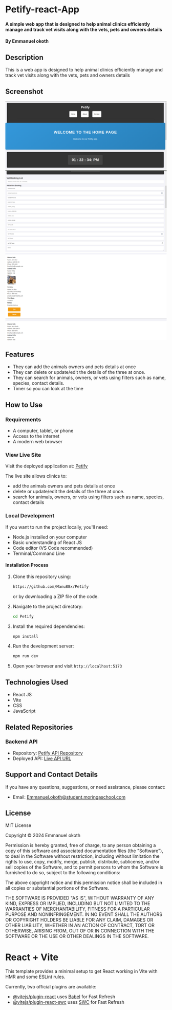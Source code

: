 
# Petify-react-App

#### A simple web app that is designed to help animal clinics efficiently manage and track vet visits along with the vets, pets and owners details

#### By **Emmanuel okoth**

## Description

This is  a web app is designed to help animal clinics efficiently manage and track vet visits along with the vets, pets and owners details
## Screenshot

![PROJECT-REACT](./src/assets/site2.png)
![PROJECT-REACT](./src/assets/site3.png)
![PROJECT-REACT](./src/assets/site.png)

## Features

- They can add the animals owners and pets details at once
- They can delete or update/edit the details of the three at once. 
- They can search for animals, owners, or vets using filters such as name, species, contact details.
- Timer so you can look at the time

## How to Use

### Requirements

- A computer, tablet, or phone
- Access to the internet
- A modern web browser

### View Live Site

Visit the deployed application at: [Petify](https://lucent-klepon-0db439.netlify.app/)

The live site allows clinics to:

-  add the animals owners and pets details at once
- delete or update/edit the details of the three at once. 
- search for animals, owners, or vets using filters such as name, species, contact details

### Local Development

If you want to run the project locally, you'll need:

- Node.js installed on your computer
- Basic understanding of React JS
- Code editor (VS Code recommended)
- Terminal/Command Line

#### Installation Process

1. Clone this repository using:

   ```bash
   https://github.com/Manu88x/Petify
   ```

   or by downloading a ZIP file of the code.

2. Navigate to the project directory:

   ```bash
   cd Petify
   ```

3. Install the required dependencies:

   ```bash
   npm install
   ```

4. Run the development server:

   ```bash
   npm run dev
   ```

5. Open your browser and visit `http://localhost:5173`

## Technologies Used

- React JS
- Vite
- CSS
- JavaScript 

## Related Repositories

### Backend API

- Repository: [Petify API Repository](https://github.com/Manu88x/petify-back
)
- Deployed API: [Live API URL](https://petify-back.onrender.com)

## Support and Contact Details

If you have any questions, suggestions, or need assistance, please contact:

- Email: <Emmanuel.okoth@student.moringaschool.com>

## License

MIT License

Copyright &copy; 2024 Emmanuel okoth

Permission is hereby granted, free of charge, to any person obtaining a copy of this software and associated documentation files (the "Software"), to deal in the Software without restriction, including without limitation the rights to use, copy, modify, merge, publish, distribute, sublicense, and/or sell copies of the Software, and to permit persons to whom the Software is furnished to do so, subject to the following conditions:

The above copyright notice and this permission notice shall be included in all copies or substantial portions of the Software.

THE SOFTWARE IS PROVIDED "AS IS", WITHOUT WARRANTY OF ANY KIND, EXPRESS OR IMPLIED, INCLUDING BUT NOT LIMITED TO THE WARRANTIES OF MERCHANTABILITY, FITNESS FOR A PARTICULAR PURPOSE AND NONINFRINGEMENT. IN NO EVENT SHALL THE AUTHORS OR COPYRIGHT HOLDERS BE LIABLE FOR ANY CLAIM, DAMAGES OR OTHER LIABILITY, WHETHER IN AN ACTION OF CONTRACT, TORT OR OTHERWISE, ARISING FROM, OUT OF OR IN CONNECTION WITH THE SOFTWARE OR THE USE OR OTHER DEALINGS IN THE SOFTWARE.


# React + Vite

This template provides a minimal setup to get React working in Vite with HMR and some ESLint rules.

Currently, two official plugins are available:

- [@vitejs/plugin-react](https://github.com/vitejs/vite-plugin-react/blob/main/packages/plugin-react/README.md) uses [Babel](https://babeljs.io/) for Fast Refresh
- [@vitejs/plugin-react-swc](https://github.com/vitejs/vite-plugin-react-swc) uses [SWC](https://swc.rs/) for Fast Refresh